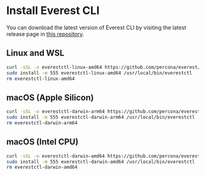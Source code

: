# Install Everest CLI

You can download the latest version of Everest CLI by visiting the latest release page in [this repository](https://github.com/percona/percona-everest-cli/releases/latest).

## Linux and WSL
    
```sh
curl -sSL -o everestctl-linux-amd64 https://github.com/percona/everest/releases/latest/download/everestctl-linux-amd64
sudo install -m 555 everestctl-linux-amd64 /usr/local/bin/everestctl
rm everestctl-linux-amd64
```

## macOS (Apple Silicon)

```sh
curl -sSL -o everestctl-darwin-arm64 https://github.com/percona/everest/releases/latest/download/everestctl-darwin-arm64
sudo install -m 555 everestctl-darwin-arm64 /usr/local/bin/everestctl
rm everestctl-darwin-arm64
```

## macOS (Intel CPU)

```sh
curl -sSL -o everestctl-darwin-amd64 https://github.com/percona/everest/releases/latest/download/everestctl-darwin-amd64
sudo install -m 555 everestctl-darwin-amd64 /usr/local/bin/everestctl
rm everestctl-darwin-amd64
```
